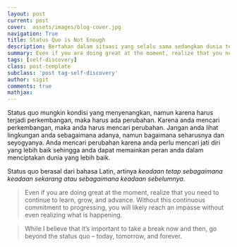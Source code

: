 ```yaml
---
layout: post
current: post
cover:  assets/images/blog-cover.jpg
navigation: True
title: Status Quo is Not Enough
description: Bertahan dalam situasi yang selalu sama sedangkan dunia terus berubah bukanlah sebuah pilihan.
summary: Even if you are doing great at the moment, realize that you need to continue to learn, grow, and advance. Without this continuous commitment to progressing, you will likely reach an impasse without even realizing what is happening.
tags: [self-discovery]
class: post-template
subclass: 'post tag-self-discovery'
author: sigit
comments: true
mathjax:
---
```


Status quo mungkin kondisi yang menyenangkan, namun karena harus terjadi perkembangan, maka harus ada perubahan. Karena anda mencari perkembangan, maka anda harus mencari perubahan. Jangan anda lihat lingkungan anda sebagaimana adanya, namun bagaimana seharusnya dan seyogyanya. Anda mencari perubahan karena anda perlu mencari jati diri yang lebih baik sehingga anda dapat memainkan peran anda dalam menciptakan dunia yang lebih baik.

Status quo berasal dari bahasa Latin, artinya *keadaan tetap sebagaimana keadaan sekarang atau sebagaimana keadaan sebelumnya*.

> Even if you are doing great at the moment, realize that you need to continue to learn, grow, and advance. Without this continuous commitment to progressing, you will likely reach an impasse without even realizing what is happening.

> While I believe that it’s important to take a break now and then, go beyond the status quo – today, tomorrow, and forever.
